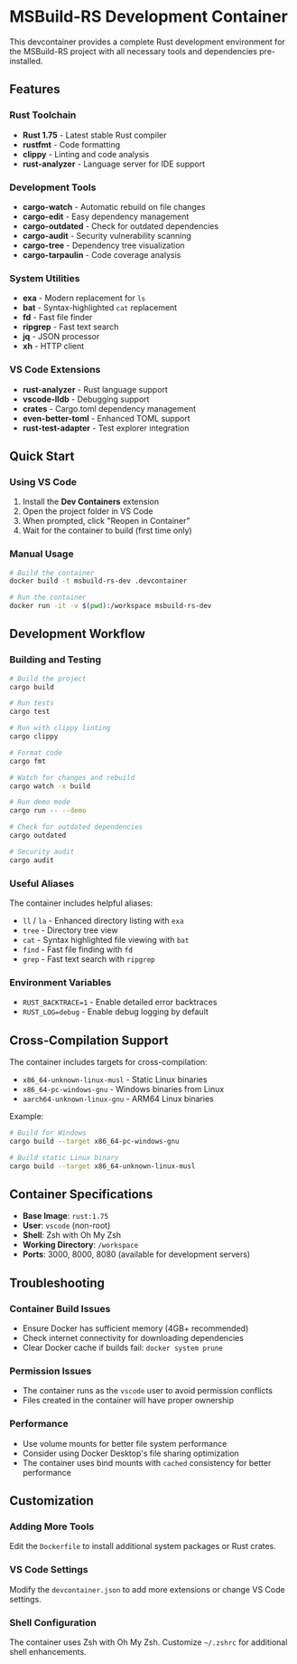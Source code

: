 # MSBuild-RS Development Container

This devcontainer provides a complete Rust development environment for the MSBuild-RS project with all necessary tools and dependencies pre-installed.

## Features

### Rust Toolchain
- **Rust 1.75** - Latest stable Rust compiler
- **rustfmt** - Code formatting
- **clippy** - Linting and code analysis
- **rust-analyzer** - Language server for IDE support

### Development Tools
- **cargo-watch** - Automatic rebuild on file changes
- **cargo-edit** - Easy dependency management
- **cargo-outdated** - Check for outdated dependencies
- **cargo-audit** - Security vulnerability scanning
- **cargo-tree** - Dependency tree visualization
- **cargo-tarpaulin** - Code coverage analysis

### System Utilities
- **exa** - Modern replacement for `ls`
- **bat** - Syntax-highlighted `cat` replacement
- **fd** - Fast file finder
- **ripgrep** - Fast text search
- **jq** - JSON processor
- **xh** - HTTP client

### VS Code Extensions
- **rust-analyzer** - Rust language support
- **vscode-lldb** - Debugging support
- **crates** - Cargo.toml dependency management
- **even-better-toml** - Enhanced TOML support
- **rust-test-adapter** - Test explorer integration

## Quick Start

### Using VS Code
1. Install the **Dev Containers** extension
2. Open the project folder in VS Code
3. When prompted, click "Reopen in Container"
4. Wait for the container to build (first time only)

### Manual Usage
```bash
# Build the container
docker build -t msbuild-rs-dev .devcontainer

# Run the container
docker run -it -v $(pwd):/workspace msbuild-rs-dev
```

## Development Workflow

### Building and Testing
```bash
# Build the project
cargo build

# Run tests
cargo test

# Run with clippy linting
cargo clippy

# Format code
cargo fmt

# Watch for changes and rebuild
cargo watch -x build

# Run demo mode
cargo run -- --demo

# Check for outdated dependencies
cargo outdated

# Security audit
cargo audit
```

### Useful Aliases
The container includes helpful aliases:
- `ll` / `la` - Enhanced directory listing with `exa`
- `tree` - Directory tree view
- `cat` - Syntax highlighted file viewing with `bat`
- `find` - Fast file finding with `fd`
- `grep` - Fast text search with `ripgrep`

### Environment Variables
- `RUST_BACKTRACE=1` - Enable detailed error backtraces
- `RUST_LOG=debug` - Enable debug logging by default

## Cross-Compilation Support

The container includes targets for cross-compilation:
- `x86_64-unknown-linux-musl` - Static Linux binaries
- `x86_64-pc-windows-gnu` - Windows binaries from Linux
- `aarch64-unknown-linux-gnu` - ARM64 Linux binaries

Example:
```bash
# Build for Windows
cargo build --target x86_64-pc-windows-gnu

# Build static Linux binary
cargo build --target x86_64-unknown-linux-musl
```

## Container Specifications

- **Base Image**: `rust:1.75`
- **User**: `vscode` (non-root)
- **Shell**: Zsh with Oh My Zsh
- **Working Directory**: `/workspace`
- **Ports**: 3000, 8000, 8080 (available for development servers)

## Troubleshooting

### Container Build Issues
- Ensure Docker has sufficient memory (4GB+ recommended)
- Check internet connectivity for downloading dependencies
- Clear Docker cache if builds fail: `docker system prune`

### Permission Issues
- The container runs as the `vscode` user to avoid permission conflicts
- Files created in the container will have proper ownership

### Performance
- Use volume mounts for better file system performance
- Consider using Docker Desktop's file sharing optimization
- The container uses bind mounts with `cached` consistency for better performance

## Customization

### Adding More Tools
Edit the `Dockerfile` to install additional system packages or Rust crates.

### VS Code Settings
Modify the `devcontainer.json` to add more extensions or change VS Code settings.

### Shell Configuration
The container uses Zsh with Oh My Zsh. Customize `~/.zshrc` for additional shell enhancements.
